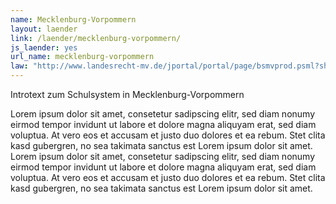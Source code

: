 ```yaml
---
name: Mecklenburg-Vorpommern
layout: laender
link: /laender/mecklenburg-vorpommern/
js_laender: yes
url_name: mecklenburg-vorpommern
law: "http://www.landesrecht-mv.de/jportal/portal/page/bsmvprod.psml?showdoccase=1&st=lr&doc.id=jlr-SchulGMV2010rahmen&doc.part=X&doc.origin=bs"
---
```

Introtext zum Schulsystem in Mecklenburg-Vorpommern

Lorem ipsum dolor sit amet, consetetur sadipscing elitr, sed diam nonumy eirmod tempor invidunt ut labore et dolore
magna aliquyam erat, sed diam voluptua. At vero eos et accusam et justo duo dolores et ea rebum. Stet clita kasd
gubergren, no sea takimata sanctus est Lorem ipsum dolor sit amet. Lorem ipsum dolor sit amet, consetetur sadipscing
elitr, sed diam nonumy eirmod tempor invidunt ut labore et dolore magna aliquyam erat, sed diam voluptua. At vero eos
et accusam et justo duo dolores et ea rebum. Stet clita kasd gubergren, no sea takimata sanctus est Lorem ipsum dolor
sit amet.